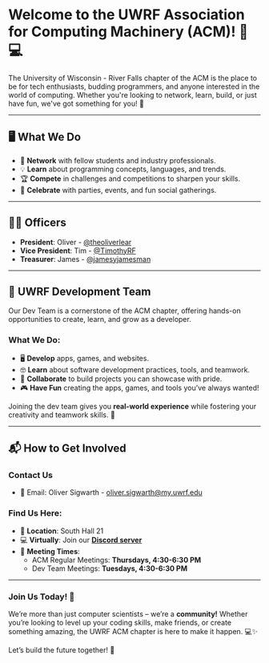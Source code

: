 # Welcome to the UWRF Association for Computing Machinery (ACM)! 🎉💻

The University of Wisconsin - River Falls chapter of the ACM is the place to
be for tech enthusiasts, budding programmers, and anyone interested in the 
world of computing. Whether you're looking to network, learn, build, or just
have fun, we've got something for you! 🚀

---

## 🖥️ **What We Do**
- 🤝 **Network** with fellow students and industry professionals.
- 💡 **Learn** about programming concepts, languages, and trends.
- 🏆 **Compete** in challenges and competitions to sharpen your skills.
- 🎉 **Celebrate** with parties, events, and fun social gatherings.

---

## 👨‍💼 **Officers**
- **President**: Oliver - [@theoliverlear](https://github.com/theoliverlear)
- **Vice President**: Tim - [@TimothyRF](https://github.com/TimothyRF)
- **Treasurer**: James - [@jamesyjamesman](https://github.com/jamesyjamesman)

---

## 🚀 **UWRF Development Team**
Our Dev Team is a cornerstone of the ACM chapter, offering hands-on 
opportunities to create, learn, and grow as a developer.

### **What We Do:**
- 🖥️ **Develop** apps, games, and websites.
- 🤓 **Learn** about software development practices, tools, and teamwork.
- 🤝 **Collaborate** to build projects you can showcase with pride.
- 🎮 **Have Fun** creating the apps, games, and tools you’ve always wanted!

Joining the dev team gives you **real-world experience** while fostering your
creativity and teamwork skills. 🚀

---

## 📬 **How to Get Involved**

### **Contact Us**
- 📧 Email: Oliver Sigwarth - [oliver.sigwarth@my.uwrf.edu](mailto:oliver.sigwarth@my.uwrf.edu)

### **Find Us Here:**
- 🏫 **Location**: South Hall 21
- 💻 **Virtually**: Join our **[Discord server](https://discord.gg/tAgdCF7vhG)**
- 📅 **Meeting Times**:
    - ACM Regular Meetings: **Thursdays, 4:30-6:30 PM**
    - Dev Team Meetings: **Tuesdays, 4:30-6:30 PM**

---

### Join Us Today! 🌟
We’re more than just computer scientists – we’re a **community!** Whether
you’re looking to level up your coding skills, make friends, or create
something amazing, the UWRF ACM chapter is here to make it happen. 💻✨

Let’s build the future together! 🚀
